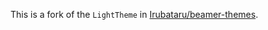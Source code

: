 This is a fork of the `LightTheme` in [Irubataru/beamer-themes](https://github.com/Irubataru/beamer-themes).
